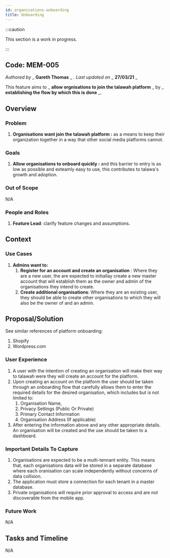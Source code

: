 ```yaml
---
id: organisations-onboarding
title: Onboarding
---
```


:::caution

This section is a work in progress.

:::

## Code: MEM-005

_Authored by_ _ **Gareth Thomas** _ _. Last updated on_ _ **27/03/21** _

This feature aims to _ **allow orgnisations to join the talawah platform** _ by _ **establishing the flow by which this is done** _.

## Overview

### Problem

1. **Organisations want join the talawah platform :** as a means to keep their organization together in a way that other social media platforms cannot.

### Goals

1. **Allow organisations to onboard quickly :** and this barrier to entry is as low as possible and exteamly easy to use, this contributes to talawa's growth and adoption.

### Out of Scope

N/A

### People and Roles

1. **Feature Lead**: clarify feature changes and assumptions.

## Context

### Use Cases
1. **Admins want to:**
    1. **Register for an account and create an organisation** : Where they are a new user, the are expected to initiallay create a new master account that will establish them as the owner and admin of the organisations they intend to create.
    2. **Create additional organisations**: Where they are an existing user, they should be able to create other organisations to which they will also be the owner of and an admin.

## Proposal/Solution

See similar references of platform onboarding:
1. Shopify
2. Wordpress.com

### User Experience

1. A user with the intention of creating an organisation will make their way to talawah were they will create an account for the platform.
1. Upon creating an account on the platform the user should be taken through an onboarding flow that carefully allows them to enter the required details for the desired organisation, which includes but is not limited to:
    1. Organisation Name,
    2. Privacy Settings (Public Or Private)
    3. Primary Contact Information
    4. Organisation Address (If applicable)
3. After entering the information above and any other appropriate details. An organisation will be created and the use should be taken to a dashboard.


### Important Details To Capture

1. Organisations are expected to be a multi-tennant entity. This means that, each organisations data will be stored in a separate database where each oranisation can scale independently without concerns of data collision. 
2. The application must store a connection for each tenant in a master database.
3. Private organisations will require prior approval to access and are not discoverable from the mobile app.

### Future Work

N/A

## Tasks and Timeline

N/A

